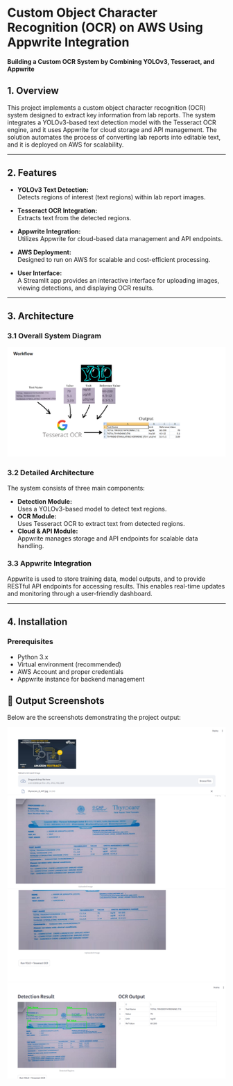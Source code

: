 # Custom Object Character Recognition (OCR) on AWS Using Appwrite Integration

**Building a Custom OCR System by Combining YOLOv3, Tesseract, and Appwrite**


## 1. Overview

This project implements a custom object character recognition (OCR) system designed to extract key information from lab reports. The system integrates a YOLOv3-based text detection model with the Tesseract OCR engine, and it uses Appwrite for cloud storage and API management. The solution automates the process of converting lab reports into editable text, and it is deployed on AWS for scalability.

---

## 2. Features

- **YOLOv3 Text Detection:**  
  Detects regions of interest (text regions) within lab report images.

- **Tesseract OCR Integration:**  
  Extracts text from the detected regions.

- **Appwrite Integration:**  
  Utilizes Appwrite for cloud-based data management and API endpoints.

- **AWS Deployment:**  
  Designed to run on AWS for scalable and cost-efficient processing.

- **User Interface:**  
  A Streamlit app provides an interactive interface for uploading images, viewing detections, and displaying OCR results.

---

## 3. Architecture

### 3.1 Overall System Diagram

![image](https://github.com/PankajDevikar/Custom-Object-Character-Recognition-OCR-on-AWS/blob/main/Screenshorts/img.png)


### 3.2 Detailed Architecture

The system consists of three main components:
- **Detection Module:**  
  Uses a YOLOv3-based model to detect text regions.
- **OCR Module:**  
  Uses Tesseract OCR to extract text from detected regions.
- **Cloud & API Module:**  
  Appwrite manages storage and API endpoints for scalable data handling.

### 3.3 Appwrite Integration

Appwrite is used to store training data, model outputs, and to provide RESTful API endpoints for accessing results. This enables real-time updates and monitoring through a user-friendly dashboard.

---

## 4. Installation

### Prerequisites

- Python 3.x  
- Virtual environment (recommended)  
- AWS Account and proper credentials  
- Appwrite instance for backend management


## 📸 Output Screenshots

Below are the screenshots demonstrating the project output:

![image](https://github.com/PankajDevikar/Custom-Object-Character-Recognition-OCR-on-AWS/blob/main/Screenshorts/img2.png)
![image](https://github.com/PankajDevikar/Custom-Object-Character-Recognition-OCR-on-AWS/blob/main/Screenshorts/img3.png)
![image](https://github.com/PankajDevikar/Custom-Object-Character-Recognition-OCR-on-AWS/blob/main/Screenshorts/img4.png)
![image](https://github.com/PankajDevikar/Custom-Object-Character-Recognition-OCR-on-AWS/blob/main/Screenshorts/img5.png)



